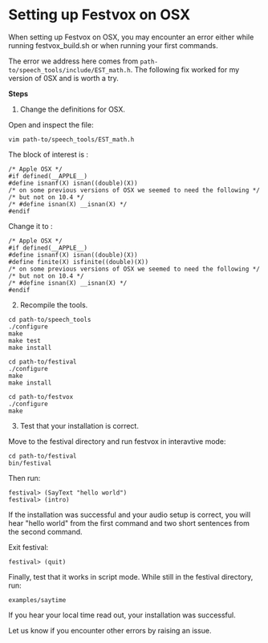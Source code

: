 # Setting up Festvox on OSX

When setting up Festvox on OSX, you may encounter an error either while running festvox_build.sh or when running your first commands. 

The error we address here comes from `path-to/speech_tools/include/EST_math.h`.
The following fix worked for my version of 0SX and is worth a try.

**Steps**
1. Change the definitions for OSX. 

Open and inspect the file:
```
vim path-to/speech_tools/EST_math.h
```

The block of interest is :

```
/* Apple OSX */
#if defined(__APPLE__)
#define isnanf(X) isnan((double)(X))
/* on some previous versions of OSX we seemed to need the following */
/* but not on 10.4 */
/* #define isnan(X) __isnan(X) */
#endif
```
Change it to : 

```
/* Apple OSX */
#if defined(__APPLE__)
#define isnanf(X) isnan((double)(X))
#define finite(X) isfinite((double)(X))
/* on some previous versions of OSX we seemed to need the following */
/* but not on 10.4 */
/* #define isnan(X) __isnan(X) */
#endif
```
2. Recompile the tools.

```
cd path-to/speech_tools
./configure
make
make test
make install

cd path-to/festival
./configure
make
make install

cd path-to/festvox
./configure
make
```
3. Test that your installation is correct.

Move to the festival directory and run festvox in interavtive mode:
```
cd path-to/festival
bin/festival
```
Then run:
```
festival> (SayText "hello world")
festival> (intro)
```
If the installation was successful and your audio setup is correct, you will hear "hello world" from the first command and two short sentences from the second command.

Exit festival:
```
festival> (quit)

```
Finally, test that it works in script mode. While still in the festival directory,  run:
```
examples/saytime
```
If you hear your local time read out, your installation was successful.



Let us know if you encounter other errors by raising an issue.




